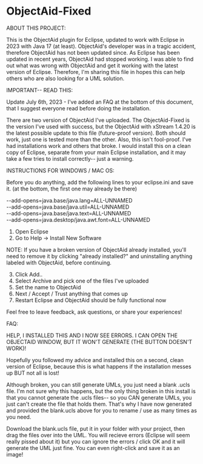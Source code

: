 # ObjectAid-Fixed

ABOUT THIS PROJECT:

This is the ObjectAid plugin for Eclipse, updated to work with Eclipse in 2023 with Java 17 (at least).
ObjectAid's developer was in a tragic accident, therefore ObjectAid has not been updated since. As Eclipse has been updated in recent years, ObjectAid had stopped working. I was able to find out what was wrong with ObjectAid and get it working with the latest version of Eclipse. Therefore, I'm sharing this file in hopes this can help others who are also looking for a UML solution.


IMPORTANT-- READ THIS:

Update July 6th, 2023 - I've added an FAQ at the bottom of this document, that I suggest everyone read before doing the installation.

There are two version of ObjectAid I've uploaded. The ObjectAid-Fixed is the version I've used with success, but the ObjectAid with xStream 1.4.20 is the latest possible update to this file (future-proof version). Both should work, just one is tested more than the other.
Also, this isn't fool-proof. I've had installations work and others that broke. I would install this on a clean copy of Eclipse, separate from your main Eclipse installation, and it may take a few tries to install correctly-- just a warning.


INSTRUCTIONS FOR WINDOWS / MAC OS:

Before you do anything, add the following lines to your eclipse.ini and save it.
(at the bottom, the first one may already be there)

--add-opens=java.base/java.lang=ALL-UNNAMED  
--add-opens=java.base/java.util=ALL-UNNAMED  
--add-opens=java.base/java.text=ALL-UNNAMED  
--add-opens=java.desktop/java.awt.font=ALL-UNNAMED

1. Open Eclipse
2. Go to Help -> Install New Software

NOTE: If you have a broken version of ObjectAid already installed, you'll need to remove it by clicking "already installed?" and uninstalling anything labeled with ObjectAid, before continuing.

3. Click Add..
4. Select Archive and pick one of the files I've uploaded
5. Set the name to ObjectAid
6. Next / Accept / Trust anything that comes up
7. Restart Eclipse and ObjectAid should be fully functional now



Feel free to leave feedback, ask questions, or share your experiences!

FAQ:

HELP, I INSTALLED THIS AND I NOW SEE ERRORS. 
I CAN OPEN THE OBJECTAID WINDOW, BUT IT WON'T GENERATE (THE BUTTON DOESN'T WORK)!

Hopefully you followed my advice and installed this on a second, clean version of Eclipse, because this is what happens if the installation messes up BUT not all is lost! 

Although broken, you can still generate UMLs, you just need a blank .ucls file. I'm not sure why this happens, but the only thing broken in this install is that you cannot generate the .ucls files-- so you CAN generate UMLs, you just can't create the file that holds them. That's why I have now generated and provided the blank.ucls above for you to rename / use as many times as you need. 

Download the blank.ucls file, put it in your folder with your project, then drag the files over into the UML. You will recieve errors (Eclipse will seem really pissed about it) but you can ignore the errors / click OK and it will generate the UML just fine. You can even right-click and save it as an image!
